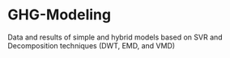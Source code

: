# GHG-Modeling
Data and results of simple and hybrid models based on SVR and Decomposition techniques (DWT, EMD, and VMD)
